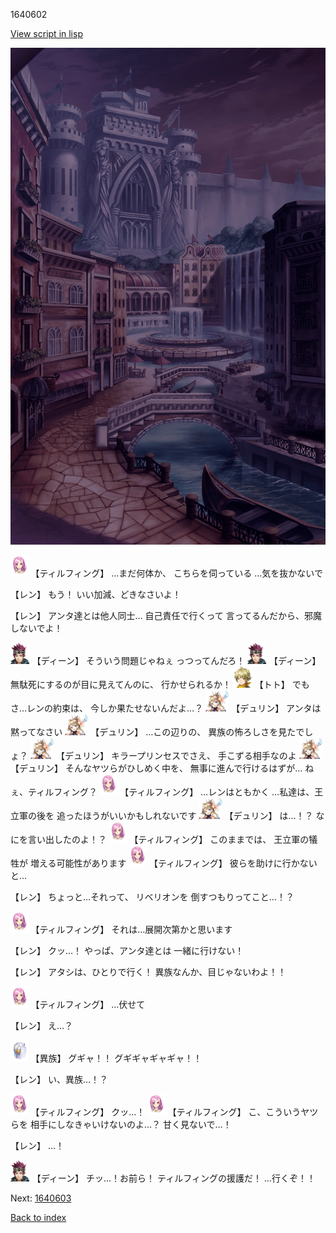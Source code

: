 1640602

[View script in lisp](../scripts/1640602.txt)

![006_town_TotalEclipse.png](../images/backgrounds/006_town_TotalEclipse.png)

<img src="../images/units/101411.png" alt="101411.png" height="34"/>
【ティルフィング】
…まだ何体か、
こちらを伺っている
…気を抜かないで

【レン】
もう！
いい加減、どきなさいよ！

【レン】
アンタ達とは他人同士…
自己責任で行くって
言ってるんだから、邪魔しないでよ！

<img src="../images/units/6.png" alt="6.png" height="34"/>
【ディーン】
そういう問題じゃねぇ
っつってんだろ！

<img src="../images/units/6.png" alt="6.png" height="34"/>
【ディーン】
無駄死にするのが目に見えてんのに、
行かせられるか！

<img src="../images/units/4.png" alt="4.png" height="34"/>
【トト】
でもさ…レンの約束は、
今しか果たせないんだよ…？

<img src="../images/units/0.png" alt="0.png" height="34"/>
【デュリン】
アンタは黙ってなさい

<img src="../images/units/0.png" alt="0.png" height="34"/>
【デュリン】
…この辺りの、
異族の怖ろしさを見たでしょ？

<img src="../images/units/0.png" alt="0.png" height="34"/>
【デュリン】
キラープリンセスでさえ、
手こずる相手なのよ

<img src="../images/units/0.png" alt="0.png" height="34"/>
【デュリン】
そんなヤツらがひしめく中を、
無事に進んで行けるはずが…
ねぇ、ティルフィング？

<img src="../images/units/101411.png" alt="101411.png" height="34"/>
【ティルフィング】
…レンはともかく
…私達は、王立軍の後を
追ったほうがいいかもしれないです

<img src="../images/units/0.png" alt="0.png" height="34"/>
【デュリン】
は…！？
なにを言い出したのよ！？

<img src="../images/units/101411.png" alt="101411.png" height="34"/>
【ティルフィング】
このままでは、
王立軍の犠牲が
増える可能性があります

<img src="../images/units/101411.png" alt="101411.png" height="34"/>
【ティルフィング】
彼らを助けに行かないと…

【レン】
ちょっと…それって、
リベリオンを
倒すつもりってこと…！？

<img src="../images/units/101411.png" alt="101411.png" height="34"/>
【ティルフィング】
それは…展開次第かと思います

【レン】
クッ…！
やっぱ、アンタ達とは
一緒に行けない！

【レン】
アタシは、ひとりで行く！
異族なんか、目じゃないわよ！！

<img src="../images/units/101411.png" alt="101411.png" height="34"/>
【ティルフィング】
…伏せて

【レン】
え…？

<img src="../images/units/810004.png" alt="810004.png" height="34"/>
【異族】
グギャ！！
グギギャギャギャ！！

【レン】
い、異族…！？

<img src="../images/units/101411.png" alt="101411.png" height="34"/>
【ティルフィング】
クッ…！

<img src="../images/units/101411.png" alt="101411.png" height="34"/>
【ティルフィング】
こ、こういうヤツらを
相手にしなきゃいけないのよ…？
甘く見ないで…！

【レン】
…！

<img src="../images/units/6.png" alt="6.png" height="34"/>
【ディーン】
チッ…！お前ら！
ティルフィングの援護だ！
…行くぞ！！


Next: [1640603](1640603.md)

[Back to index](index.md)

